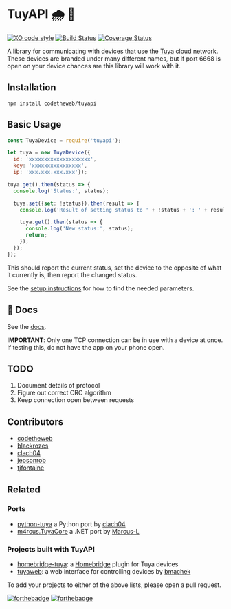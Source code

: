 # TuyAPI 🌧 🔌

[![XO code style](https://img.shields.io/badge/code_style-XO-5ed9c7.svg)](https://github.com/sindresorhus/xo)
[![Build Status](https://travis-ci.org/codetheweb/tuyapi.svg?branch=master)](https://travis-ci.org/codetheweb/tuyapi)
[![Coverage Status](https://coveralls.io/repos/github/codetheweb/tuyapi/badge.svg?branch=master)](https://coveralls.io/github/codetheweb/tuyapi?branch=master)

A library for communicating with devices that use the [Tuya](http://tuya.com) cloud network. These devices are branded under many different names, but if port 6668 is open on your device chances are this library will work with it.

## Installation

  `npm install codetheweb/tuyapi`

## Basic Usage

```javascript
const TuyaDevice = require('tuyapi');

let tuya = new TuyaDevice({
  id: 'xxxxxxxxxxxxxxxxxxxx',
  key: 'xxxxxxxxxxxxxxxx',
  ip: 'xxx.xxx.xxx.xxx'});

tuya.get().then(status => {
  console.log('Status:', status);

  tuya.set({set: !status}).then(result => {
    console.log('Result of setting status to ' + !status + ': ' + result);

    tuya.get().then(status => {
      console.log('New status:', status);
      return;
    });
  });
});
```

This should report the current status, set the device to the opposite of what it currently is, then report the changed status.

See the [setup instructions](docs/SETUP.md) for how to find the needed parameters.

## 📓 Docs

See the [docs](https://codetheweb.github.io/tuyapi/index.html).

**IMPORTANT**: Only one TCP connection can be in use with a device at once. If testing this, do not have the app on your phone open.

## TODO

1. Document details of protocol
2. Figure out correct CRC algorithm
3. Keep connection open between requests

## Contributors

- [codetheweb](https://github.com/codetheweb)
- [blackrozes](https://github.com/blackrozes)
- [clach04](https://github.com/clach04)
- [jepsonrob](https://github.com/jepsonrob)
- [tjfontaine](https://github.com/tjfontaine)

## Related

### Ports
- [python-tuya](https://github.com/clach04/python-tuya) a Python port by [clach04](https://github.com/clach04)
- [m4rcus.TuyaCore](https://github.com/Marcus-L/m4rcus.TuyaCore) a .NET port by [Marcus-L](https://github.com/Marcus-L)

### Projects built with TuyAPI
- [homebridge-tuya](https://github.com/codetheweb/homebridge-tuya-outlet): a [Homebridge](https://github.com/nfarina/homebridge) plugin for Tuya devices
- [tuyaweb](https://github.com/bmachek/tuyaweb): a web interface for controlling devices by [bmachek](https://github.com/bmachek)

To add your projects to either of the above lists, please open a pull request.

[![forthebadge](https://forthebadge.com/images/badges/made-with-javascript.svg)](https://forthebadge.com)
[![forthebadge](https://forthebadge.com/images/badges/built-with-love.svg)](https://forthebadge.com)
